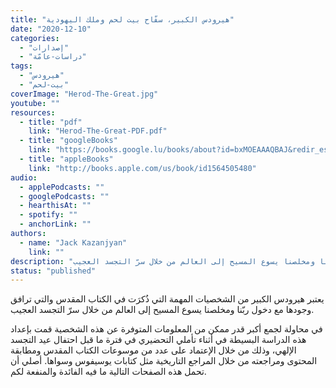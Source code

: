 ```yaml
---
title: "هيرودس الكبير، سفّاح بيت لحم وملك اليهودية"
date: "2020-12-10"
categories:
  - "إصدارات"
  - "دراسات-عامّة"
tags:
  - "هيرودس"
  - "بيت-لحم"
coverImage: "Herod-The-Great.jpg"
youtube: ""
resources:
  - title: "pdf"
    link: "Herod-The-Great-PDF.pdf"
  - title: "googleBooks"
    link: "https://books.google.lu/books/about?id=bxMOEAAAQBAJ&redir_esc=y"
  - title: "appleBooks"
    link: "http://books.apple.com/us/book/id1564505480"
audio:
  - applePodcasts: ""
  - googlePodcasts: ""
  - hearthisAt: ""
  - spotify: ""
  - anchorLink: ""
authors:
  - name: "Jack Kazanjyan"
    link: ""
description: "يعتبر هيرودس الكبير من الشخصيات المهمة التي ذُكرَت في الكتاب المقدس والتي ترافق وجودها مع دخول ربّنا ومخلصنا يسوع المسيح إلى العالم من خلال سرّ التجسد العجيب."
status: "published"
---
```


يعتبر هيرودس الكبير من الشخصيات المهمة التي ذُكرَت في الكتاب المقدس والتي ترافق وجودها مع دخول ربّنا ومخلصنا يسوع المسيح إلى العالم من خلال سرّ التجسد العجيب.

في محاولة لجمع أكبر قدر ممكن من المعلومات المتوفرة عن هذه الشخصية قمت بإعداد هذه الدراسة البسيطة في أثناء تأملي التحضيري في فترة ما قبل احتفال عيد التجسد الإلهي، وذلك من خلال الإعتماد على عدد من موسوعات الكتاب المقدس ومطابقة المحتوى ومراجعته من خلال المراجع التاريخية مثل كتابات يوسيفوس وسواها. أصلي أن تحمل هذه الصفحات التالية ما فيه الفائدة والمنفعة لكم.
